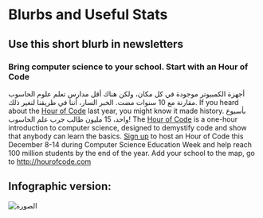 



# Blurbs and Useful Stats

## Use this short blurb in newsletters

### Bring computer science to your school. Start with an Hour of Code

أجهزة الكمبيوتر موجودة في كل مكان، ولكن هناك أقل مدارس تعلم علوم الحاسوب مقارنة مع 10 سنوات مضت. الخبر السار، أننا في طريقنا لنغير ذلك. If you heard about the [Hour of Code](<%= hoc_uri('/') %>) last year, you might know it made history. بأسبوع واحد، 15 مليون طالب جرب علم الحاسوب! The [Hour of Code](<%= hoc_uri('/') %>) is a one-hour introduction to computer science, designed to demystify code and show that anybody can learn the basics. [Sign up](<%= hoc_uri('/') %>) to host an Hour of Code this December 8-14 during Computer Science Education Week and help reach 100 million students by the end of the year. Add your school to the map, go to <http://hourofcode.com>

## Infographic version:

![الصورة](http://code.org/images/fit-8000/Code.org_infographic.png)

